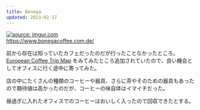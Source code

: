 ```yaml
---
title: Bonega
updated: 2023-02-17
---
```


<a href="https://imgur.com/vCZJ34S"><img src="https://i.imgur.com/vCZJ34S.jpg" title="source: imgur.com" /></a>  
https://www.bonegacoffee.com.de/

前から存在は知っていたカフェだったのだが行ったことなかったところ。
[European Coffee Trip Map](https://europeancoffeetrip.com/) をみてみたところ追加されていたので、良い機会としてオフィスに行く途中に寄ってみた。

店の中にたくさんの種類のコーヒーや器具、さらに茶やそのための器具もあったので期待値は高かったのだが、コーヒーの味自体はイマイチだった。

昼過ぎに入れたオフィスでのコーヒーはおいしく入ったので回収できたとする。
